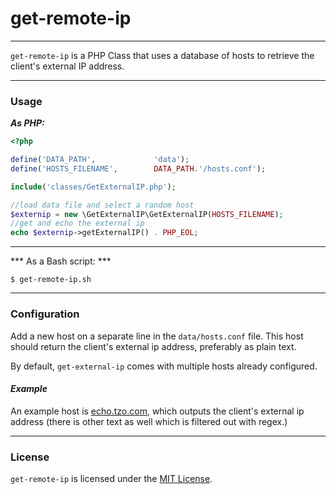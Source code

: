 # get-remote-ip #
---

  `get-remote-ip` is a PHP Class that uses a database of hosts to retrieve the client's external IP address.

---

### Usage ###

***As PHP:***
```php
<?php

define('DATA_PATH',             'data');
define('HOSTS_FILENAME',        DATA_PATH.'/hosts.conf');

include('classes/GetExternalIP.php');

//load data file and select a random host
$externip = new \GetExternalIP\GetExternalIP(HOSTS_FILENAME); 
//get and echo the external ip 
echo $externip->getExternalIP() . PHP_EOL;    
```

---

*** As a Bash script: ***

`$ get-remote-ip.sh`

---

### Configuration ###

Add a new host on a separate line in the `data/hosts.conf` file.
This host should return the client's external ip address, preferably as plain text.
  
By default, `get-external-ip` comes with multiple hosts already configured.

#### ***Example*** ####
An example host is <a href="http://echo.tzo.com">echo.tzo.com</a>, which outputs the client's
external ip address (there is other text as well which is filtered out with regex.)

---

### License ###
`get-remote-ip` is licensed under the <a href="LICENSE-MIT">MIT License</a>.